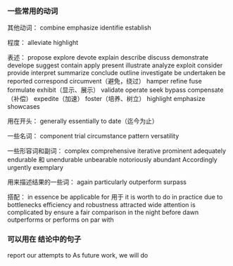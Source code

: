 
### 一些常用的动词


其他动词：
combine
emphasize
identifie
establish


程度：
alleviate
highlight

表述：
propose
explore
devote
explain
describe
discuss
demonstrate
develope
suggest
contain
apply
present
illustrate
analyze
exploit
consider
provide
interpret
summarize
conclude
outline
investigate
be undertaken
be reported
correspond
circumvent（避免，绕过）
hamper
refine
fuse
formulate
exhibit（显示、展示）
validate
operate
seek
bypass
compensate（补偿）
expedite（加速）
foster（培养、树立）
highlight
emphasize
showcases

用在开头：
generally
essentially
to date（迄今为止）

一些名词：
component
trial
circumstance
pattern
versatility

一些形容词和副词：
complex
comprehensive
iterative
prominent
adequately
endurable 和 unendurable
unbearable
notoriously
abundant
Accordingly
urgently
exemplary


用来描述结果的一些词：
again
particularly
outperform
surpass

搭配：
in essence
be applicable for 用于
it is worth to do
in practice
due to
bottlenecks efficiency and robustness
attracted wide attention
is complicated by
ensure a fair comparison
in the night before dawn
outperforms or performs on par with

### 可以用在 结论中的句子

report our attempts to
As future work, we will do

